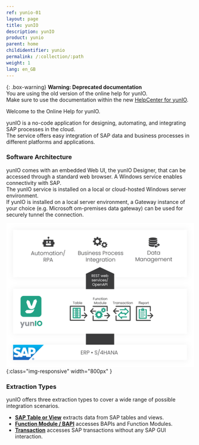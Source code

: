 ```yaml
---
ref: yunio-01
layout: page
title: yunIO
description: yunIO
product: yunio
parent: home
childidentifier: yunio
permalink: /:collection/:path
weight: 1
lang: en_GB
---
```


{: .box-warning}
**Warning: Deprecated documentation** <br>
You are using the old version of the online help for yunIO.<br>
Make sure to use the documentation within the new [HelpCenter for yunIO](https://helpcenter.theobald-software.com/yunio/).

Welcome to the Online Help for yunIO. 

yunIO is a no-code application for designing, automating, and integrating SAP processes in the cloud. <br>
The service offers easy integration of SAP data and business processes in different platforms and applications. 

### Software Architecture

yunIO comes with an embedded Web UI, the yunIO Designer, that can be accessed through a standard web browser. A Windows service enables connectivity with SAP. <br>
The yunIO service is installed on a local or cloud-hosted Windows server environment. <br>
If yunIO is installed on a local server environment, a Gateway instance of your choice (e.g. Microsoft om-premises data gateway) can be used for securely tunnel the connection. <br> 

<!--- ??? trifft das hier zu?--->
![yunIO-Components](/img/content/yunio/theobald-software_architecture_yunio.png){:class="img-responsive" width="800px" }

### Extraction Types

yunIO offers three extraction types to cover a wide range of possible integration scenarios.

- [**SAP Table or View**](./table-and-views) extracts data from SAP tables and views. 
- [**Function Module / BAPI**](./bapis-and-function-modules) accesses BAPIs and Function Modules.
- [**Transaction**](./transactions) accesses SAP transactions without any SAP GUI interaction.

